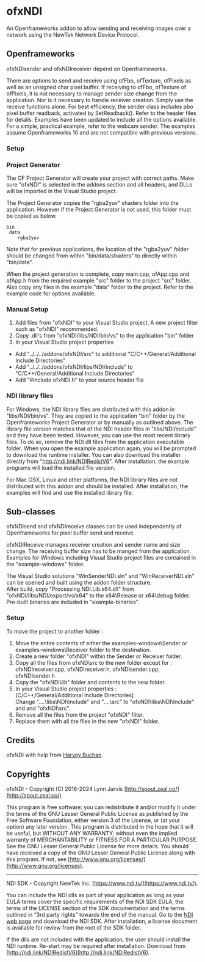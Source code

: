 ﻿# ofxNDI
An Openframeworks addon to allow sending and receiving images over a network using the NewTek Network Device Protocol.

## Openframeworks

ofxNDIsender and ofxNDIreceiver depend on Openframeworks.

There are options to send and receive using ofFbo, ofTexture, ofPixels as well as an unsigned char pixel buffer. If receiving to ofFbo, ofTexture of ofPixels, it is not necessary to manage sender size change from the application. Nor is it necessary to handle receiver creation. Simply use the receive functions alone. For best efficiency, the sender class includes pbo pixel buffer readback, activated by SetReadback(). Refer to the header files for details. Examples have been updated to include all the options available. For a simple, practical example, refer to the webcam sender. The examples assume Openframeworks 10 and are not compatible with previous versions.

### Setup

### Project Generator

The OF Project Generator will create your project with correct paths. Make sure "ofxNDI" is selected in the addons section and all headers, and DLLs will be imported in the Visual Studio project.

The Project Generator copies the "rgba2yuv" shaders folder into the application. However if the Project Generator is not used, this folder must be copied as below.

	bin
     data
        rgba2yuv

Note that for previous applications, the location of the "rgba2yuv" folder should be changed from within  "bin/data/shaders" to directly within "bin/data".

When the project generation is complete, copy main.cpp, ofApp.cpp and ofApp.h from the required example "src" folder to the project "src" folder. Also copy any files in the example "data" folder to the project. Refer to the example code for options available.

### Manual Setup

1. Add files from "ofxNDI" to your Visual Studio project. A new project filter such as "ofxNDI" recommended.
2. Copy .dll's from "ofxNDI/libs/NDI/bin/vs" to the application "bin" folder
3. In your Visual Studio project properties
- Add "../../../addons/ofxNDI/src" to additional "C/C++/General/Additional Include Directories"
- Add "../../../addons/ofxNDI/libs/NDI/include" to "C/C++/General/Additional Include Directories"
- Add "#include ofxNDI.h" to your source header file

### NDI library files

For Windows, the NDI library files are distributed with this addon in "libs/NDI/bin/vs". They are copied to the application "bin" folder by the Openframeworks Project Generator or by manually as outlined above. The library file version matches that of the NDI header files in "libs/NDI/include" and they have been tested. However, you can use the most recent library files. To do so, remove the NDI dll files from the application executable folder. When you open the example application again, you will be prompted to download the runtime installer. You can also download the installer directly from "http://ndi.link/NDIRedistV6". After installation, the example programs will load the installed file version.

For Mac OSX, Linux and other platforms, the NDI library files are not distributed with this addon and should be installed. After installation, the examples will find and use the installed library file.

## Sub-classes
ofxNDIsend and ofxNDIreceive classes can be used independently of Openframeworks for pixel buffer send and receive.

ofxNDIReceive manages receiver creation and sender name and size change. The receiving buffer size has to be manged from the application. Examples for Windows including Visual Studio project files are contained in the "example-windows" folder.

The Visual Studio solutions "WinSenderNDI.sln" and "WinReceiverNDI.sln" can be opened and built using the addon folder structure.\
After build, copy "Processing.NDI.Lib.x64.dll" from "ofxNDI/libs/NDI/export/vs/x64" to the x64\Release or x64\debug folder.\
Pre-built binaries are included in "example-binaries".

### Setup

To move the project to another folder :
1. Move the entire contents of either the examples-windows\Sender or examples-windows\Receiver folder to the destination.
2. Create a new folder "ofxNDI" within the Sender or Receiver folder.
3. Copy all the files from ofxND\src to the new folder except for :\
    ofxNDIreceiver.cpp, ofxNDIreceiver.h, ofxNDIsender.cpp, ofxNDIsender.h
4. Copy the "ofxNDI\lib" folder and contents to the new folder.
5. In your Visual Studio project properties :\
    [C/C++/General/Additional Include Directories]\
    Change "..\..\libs\NDI\Include" and "..\..\src" to "ofxNDI\libs\NDI\Include" and and "ofxNDI\src".
7. Remove all the files from the project "ofxNDI" filter.
8. Replace them with all the files in the new "ofxNDI" folder.

## Credits
ofxNDI with help from [Harvey Buchan](https://github.com/Harvey3141).

## Copyrights
ofxNDI - Copyright (C) 2016-2024 Lynn Jarvis [http://spout.zeal.co/](http://spout.zeal.co/)

This program is free software: you can redistribute it and/or modify it under the terms of the GNU Lesser  General Public License as published by the Free Software Foundation, either version 3 of the License, or (at your option) any later version. This program is distributed in the hope that it will be useful, but WITHOUT ANY WARRANTY; without even the implied warranty of MERCHANTABILITY or FITNESS FOR A PARTICULAR PURPOSE.  See the GNU Lesser General Public License for more details. You should have received a copy of the GNU Lesser General Public License along with this program.  If not, see [http://www.gnu.org/licenses/](http://www.gnu.org/licenses).

----------------------
NDI SDK - Copyright NewTek Inc. [https://www.ndi.tv/](https://www.ndi.tv/).

You can include the NDI dlls as part of your application as long as your EULA terms cover the specific requirements of the NDI SDK EULA, the terms of the LICENSE section of the SDK documentation and the terms outlined in “3rd party rights” towards the end of the manual. Go to the [NDI web page](https://www.ndi.tv/) and download the NDI SDK. After installation, a license document is available for review from the root of the SDK folder.

If the dlls are not included with the application, the user should install the NDI runtime. Re-start may be required after installation. Download from [http://ndi.link/NDIRedistV6](http://ndi.link/NDIRedistV6).
